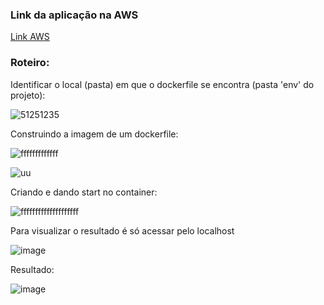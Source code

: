 ### Link da aplicação na AWS
[Link AWS](http://ec2-3-143-210-42.us-east-2.compute.amazonaws.com/)

### Roteiro:

Identificar o local (pasta) em que o dockerfile se encontra (pasta 'env' do projeto):

![51251235](https://user-images.githubusercontent.com/69479876/142739163-73d191ff-84f6-421c-a51f-8ee29b57062f.png)

Construindo a imagem de um dockerfile:

![fffffffffffff](https://user-images.githubusercontent.com/69479876/142739134-35cc2de3-9f60-4ef4-ae15-c62ce7b2759f.png)

![uu](https://user-images.githubusercontent.com/69479876/142739185-2ff36a93-6761-42f8-bbf8-deac3cd9fa3d.png)

Criando e dando start no container:


![ffffffffffffffffffff](https://user-images.githubusercontent.com/69479876/142739228-28ad1dda-5a66-4230-8c62-5f4572d47817.png)

Para visualizar o resultado é só acessar pelo localhost

![image](https://user-images.githubusercontent.com/51006938/142742106-0790c0a1-60be-477e-ab63-9f69e5f278dc.png)

Resultado:

![image](https://user-images.githubusercontent.com/51006938/142742093-9ab19cde-f1e2-4be2-b5bf-a0ff5ba9f9bb.png)
